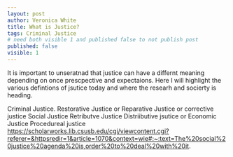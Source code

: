 ```yaml
---
layout: post
author: Veronica White
title: What is Justice?
tags: Criminal Justice
# need both visible 1 and published false to not publish post
published: false
visible: 1
---
```

It is important to unseratnad that justice can have a differnt meaning depending on once prescpective and expectaions. Here I will highlight the various defintions of jsutice today and where the researh and socierty is heading.
<!-- In my time understanding criminal jsutice aplicaitons I have seen many definitions of Justice floating around. Here I will do my best summarize these terms for non-sociologist researchers and these varying terms implies for applicaitons.  -->
Criminal Justice. 
Restorative Justice or Reparative Justice or corrective justice 
Social Justice 
Retributve Justice
Distriibutive jsutice or Economic Justice
Procedureal justice 
https://scholarworks.lib.csusb.edu/cgi/viewcontent.cgi?referer=&httpsredir=1&article=1070&context=wie#:~:text=The%20social%20justice%20agenda%20is,order%20to%20deal%20with%20it.
